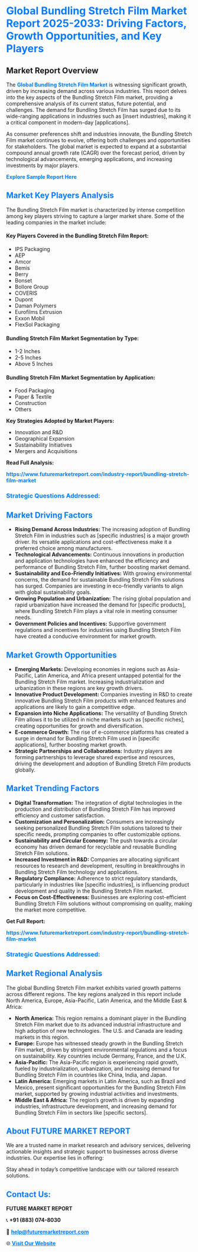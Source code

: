 <h1 style="color: #007BFF;">Global Bundling Stretch Film Market Report 2025-2033: Driving Factors, Growth Opportunities, and Key Players</h1>

<section id="overview">
<h2>Market Report Overview</h2>
<p>The <a href="https://www.futuremarketreport.com/industry-report/bundling-stretch-film-market" style="color: #007BFF; text-decoration: none;"><strong>Global Bundling Stretch Film Market</strong></a> is witnessing significant growth, driven by increasing demand across various industries. This report delves into the key aspects of the Bundling Stretch Film market, providing a comprehensive analysis of its current status, future potential, and challenges. The demand for Bundling Stretch Film has surged due to its wide-ranging applications in industries such as [insert industries], making it a critical component in modern-day [applications].</p>
<p>As consumer preferences shift and industries innovate, the Bundling Stretch Film market continues to evolve, offering both challenges and opportunities for stakeholders. The global market is expected to expand at a substantial compound annual growth rate (CAGR) over the forecast period, driven by technological advancements, emerging applications, and increasing investments by major players.</p>
</section>

<section id="overview">
<p><a href="https://www.futuremarketreport.com/request-sample/reportId=91195" style="color: #007BFF; text-decoration: none;"><strong>Explore Sample Report Here</strong></a></p>
</section>

<section id="key-players">
<h2 style="color: #007BFF;">Market Key Players Analysis</h2>
<p>The Bundling Stretch Film market is characterized by intense competition among key players striving to capture a larger market share. Some of the leading companies in the market include:</p>
<h4>Key Players Covered in the Bundling Stretch Film Report:</h4>
<ul><li>IPS Packaging</li><li>AEP</li><li>Amcor</li><li>Bemis</li><li>Berry</li><li>Bonset</li><li>Bollore Group</li><li>COVERIS</li><li>Dupont</li><li>Daman Polymers</li><li>Eurofilms Extrusion</li><li>Exxon Mobil</li><li>FlexSol Packaging</li></ul>
<h4>Bundling Stretch Film Market Segmentation by Type:</h4>
<ul><li>1-2 Inches</li><li>2-5 Inches</li><li>Above 5 Inches</li></ul>

<h4>Bundling Stretch Film Market Segmentation by Application:</h4>
<ul><li>Food Packaging</li><li>Paper &amp; Textile</li><li>Construction</li><li>Others</li></ul>
<p><strong>Key Strategies Adopted by Market Players:</strong></p>
<ul>
<li>Innovation and R&D</li>
<li>Geographical Expansion</li>
<li>Sustainability Initiatives</li>
<li>Mergers and Acquisitions</li>
</ul>
</section>

<section>
<p><strong>Read Full Analysis: </strong></p><a href="https://www.futuremarketreport.com/industry-report/bundling-stretch-film-market" style="color: #007BFF; text-decoration: none;"><strong>https://www.futuremarketreport.com/industry-report/bundling-stretch-film-market</strong></a>
<h3 style="color: #007BFF;">Strategic Questions Addressed:</h3>
</section>

<section id="driving-factors">
<h2 style="color: #007BFF;">Market Driving Factors</h2>
<ul>
<li><strong>Rising Demand Across Industries:</strong> The increasing adoption of Bundling Stretch Film in industries such as [specific industries] is a major growth driver. Its versatile applications and cost-effectiveness make it a preferred choice among manufacturers.</li>
<li><strong>Technological Advancements:</strong> Continuous innovations in production and application technologies have enhanced the efficiency and performance of Bundling Stretch Film, further boosting market demand.</li>
<li><strong>Sustainability and Eco-Friendly Initiatives:</strong> With growing environmental concerns, the demand for sustainable Bundling Stretch Film solutions has surged. Companies are investing in eco-friendly variants to align with global sustainability goals.</li>
<li><strong>Growing Population and Urbanization:</strong> The rising global population and rapid urbanization have increased the demand for [specific products], where Bundling Stretch Film plays a vital role in meeting consumer needs.</li>
<li><strong>Government Policies and Incentives:</strong> Supportive government regulations and incentives for industries using Bundling Stretch Film have created a conducive environment for market growth.</li>
</ul>
</section>

<section id="growth-opportunities">
<h2 style="color: #007BFF;">Market Growth Opportunities</h2>
<ul>
<li><strong>Emerging Markets:</strong> Developing economies in regions such as Asia-Pacific, Latin America, and Africa present untapped potential for the Bundling Stretch Film market. Increasing industrialization and urbanization in these regions are key growth drivers.</li>
<li><strong>Innovative Product Development:</strong> Companies investing in R&D to create innovative Bundling Stretch Film products with enhanced features and applications are likely to gain a competitive edge.</li>
<li><strong>Expansion into Niche Applications:</strong> The versatility of Bundling Stretch Film allows it to be utilized in niche markets such as [specific niches], creating opportunities for growth and diversification.</li>
<li><strong>E-commerce Growth:</strong> The rise of e-commerce platforms has created a surge in demand for Bundling Stretch Film used in [specific applications], further boosting market growth.</li>
<li><strong>Strategic Partnerships and Collaborations:</strong> Industry players are forming partnerships to leverage shared expertise and resources, driving the development and adoption of Bundling Stretch Film products globally.</li>
</ul>
</section>

<section id="trending-factors">
<h2 style="color: #007BFF;">Market Trending Factors</h2>
<ul>
<li><strong>Digital Transformation:</strong> The integration of digital technologies in the production and distribution of Bundling Stretch Film has improved efficiency and customer satisfaction.</li>
<li><strong>Customization and Personalization:</strong> Consumers are increasingly seeking personalized Bundling Stretch Film solutions tailored to their specific needs, prompting companies to offer customizable options.</li>
<li><strong>Sustainability and Circular Economy:</strong> The push towards a circular economy has driven demand for recyclable and reusable Bundling Stretch Film solutions.</li>
<li><strong>Increased Investment in R&D:</strong> Companies are allocating significant resources to research and development, resulting in breakthroughs in Bundling Stretch Film technology and applications.</li>
<li><strong>Regulatory Compliance:</strong> Adherence to strict regulatory standards, particularly in industries like [specific industries], is influencing product development and quality in the Bundling Stretch Film market.</li>
<li><strong>Focus on Cost-Effectiveness:</strong> Businesses are exploring cost-efficient Bundling Stretch Film solutions without compromising on quality, making the market more competitive.</li>
</ul>
</section>

<section>
<p><strong>Get Full Report: </strong></p><a href="https://www.futuremarketreport.com/industry-report/bundling-stretch-film-market" style="color: #007BFF; text-decoration: none;"><strong>https://www.futuremarketreport.com/industry-report/bundling-stretch-film-market</strong></a>
<h3 style="color: #007BFF;">Strategic Questions Addressed:</h3>
</section>


<section id="regional-analysis">
<h2 style="color: #007BFF;">Market Regional Analysis</h2>
<p>The global Bundling Stretch Film market exhibits varied growth patterns across different regions. The key regions analyzed in this report include North America, Europe, Asia-Pacific, Latin America, and the Middle East & Africa:</p>
<ul>
<li><strong>North America:</strong> This region remains a dominant player in the Bundling Stretch Film market due to its advanced industrial infrastructure and high adoption of new technologies. The U.S. and Canada are leading markets in this region.</li>
<li><strong>Europe:</strong> Europe has witnessed steady growth in the Bundling Stretch Film market, driven by stringent environmental regulations and a focus on sustainability. Key countries include Germany, France, and the U.K.</li>
<li><strong>Asia-Pacific:</strong> The Asia-Pacific region is experiencing rapid growth, fueled by industrialization, urbanization, and increasing demand for Bundling Stretch Film in countries like China, India, and Japan.</li>
<li><strong>Latin America:</strong> Emerging markets in Latin America, such as Brazil and Mexico, present significant opportunities for the Bundling Stretch Film market, supported by growing industrial activities and investments.</li>
<li><strong>Middle East & Africa:</strong> The region’s growth is driven by expanding industries, infrastructure development, and increasing demand for Bundling Stretch Film in sectors like [specific sectors].</li>
</ul>
</section>

<footer>
<h2 style="color: #007BFF;">About FUTURE MARKET REPORT</h2>
<p>We are a trusted name in market research and advisory services, delivering actionable insights and strategic support to businesses across diverse industries. Our expertise lies in offering:</p>

<p>Stay ahead in today’s competitive landscape with our tailored research solutions.</p>

<h2 style="color: #007BFF;">Contact Us:</h2>
<p><strong>FUTURE MARKET REPORT</strong></p>
<p>📞 <strong>+91 (883) 074-8030</strong></p>
<p>📧 <strong><a href="mailto:help@futuremarketreport.com" style="color: #007BFF;">help@futuremarketreport.com</a></strong></p>
<p>🌐 <strong><a href="https://www.futuremarketreport.com/" style="color: #007BFF;">Visit Our Website</a></strong></p>
</footer>